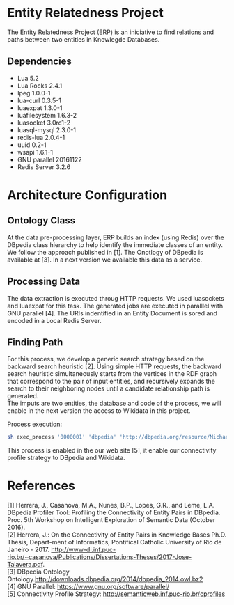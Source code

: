 # Entity Relatedness Project

The Entity Relatedness Project (ERP) is an iniciative to find relations and paths between two entities in Knowlegde Databases.


## Dependencies

* Lua 5.2
* Lua Rocks 2.4.1
* lpeg 1.0.0-1
* lua-curl 0.3.5-1
* luaexpat 1.3.0-1
* luafilesystem 1.6.3-2
* luasocket 3.0rc1-2
* luasql-mysql 2.3.0-1 
* redis-lua 2.0.4-1
* uuid 0.2-1 
* wsapi 1.6.1-1
* GNU parallel 20161122
* Redis Server 3.2.6

# Architecture Configuration

## Ontology Class

At the data pre-processing layer, ERP builds an index (using Redis) over the DBpedia class hierarchy to help identify the immediate classes of an entity. We follow the approach published in [1]. The Onotlogy of DBpedia is available at [3]. In a next version we available this data as a service.  

## Processing Data

The data extraction is executed throug HTTP requests. We used luasockets and luaexpat for this task. The generated jobs are executed in paralllel with GNU parallel [4]. The URIs indentified in an Entity Document is sored and encoded in a Local Redis Server.

## Finding Path
For this process, we develop a generic search strategy based on the backward search heuristic [2]. Using simple HTTP requests, the backward search heuristic simultaneously starts from the vertices in the RDF graph that correspond to the pair of input entities, and recursively expands the search to their neighboring nodes until a candidate relationship path is generated. 
<br/>The imputs are two entities, the database and code of the process, we will enable in the next version the access to Wikidata in this project.

Process execution:
```bash
sh exec_process '0000001' 'dbpedia' 'http://dbpedia.org/resource/Michael_Jackson' 'http://dbpedia.org/resource/Whitney_Houston'
```

This process is enabled in the our web site [5], it enable our connectivity profile strategy to DBpedia and Wikidata. 

# References

[1] Herrera, J., Casanova, M.A., Nunes, B.P., Lopes, G.R., and Leme, L.A. DBpedia Profiler Tool: Profiling the Connectivity of Entity Pairs in DBpedia. Proc. 5th Workshop on Intelligent Exploration of Semantic Data (October 2016).
<br/>[2] Herrera, J.: On the Connectivity of Entity Pairs in Knowledge Bases Ph.D. Thesis, Depart-ment of Informatics, Pontifical Catholic University of Rio de Janeiro - 2017. http://www-di.inf.puc-rio.br/~casanova/Publications/Dissertations-Theses/2017-Jose-Talavera.pdf.
<br/>[3] DBpedia Ontology Ontology.http://downloads.dbpedia.org/2014/dbpedia_2014.owl.bz2
<br/>[4] GNU Parallel: https://www.gnu.org/software/parallel/
<br/>[5] Connectivity Profile Strategy: http://semanticweb.inf.puc-rio.br/cprofiles
